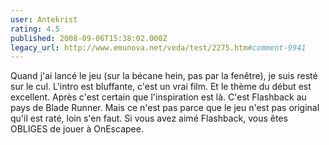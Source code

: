 ```yaml
---
user: Antekrist
rating: 4.5
published: 2008-09-06T15:38:02.000Z
legacy_url: http://www.emunova.net/veda/test/2275.htm#comment-9941
---
```

Quand j'ai lancé le jeu (sur la bécane hein, pas par la fenêtre), je suis resté sur le cul. L'intro est bluffante, c'est un vrai film. Et le thème du début est excellent.
Après c'est certain que l'inspiration est là. C'est Flashback au pays de Blade Runner. Mais ce n'est pas parce que le jeu n'est pas original qu'il est raté, loin s'en faut. Si vous avez aimé Flashback, vous êtes OBLIGES de jouer à OnEscapee.